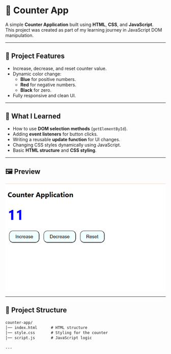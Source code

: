 # 🧮 Counter App

A simple **Counter Application** built using **HTML**, **CSS**, and **JavaScript**.  
This project was created as part of my learning journey in JavaScript DOM manipulation.

---

## 📌 Project Features
- Increase, decrease, and reset counter value.
- Dynamic color change:
  - **Blue** for positive numbers.
  - **Red** for negative numbers.
  - **Black** for zero.
- Fully responsive and clean UI.

---

## 🎯 What I Learned
- How to use **DOM selection methods** (`getElementById`).
- Adding **event listeners** for button clicks.
- Writing a reusable **update function** for UI changes.
- Changing CSS styles dynamically using JavaScript.
- Basic **HTML structure** and **CSS styling**.

---

## 🖼 Preview

![Counter App Preview](counter.PNG)

---


## 📂 Project Structure
```plaintext
counter-app/
│── index.html      # HTML structure
│── style.css       # Styling for the counter
│── script.js       # JavaScript logic

---


